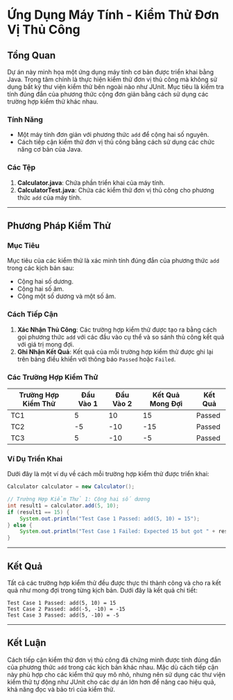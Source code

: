 # Ứng Dụng Máy Tính - Kiểm Thử Đơn Vị Thủ Công

## Tổng Quan
Dự án này minh họa một ứng dụng máy tính cơ bản được triển khai bằng Java. Trọng tâm chính là thực hiện kiểm thử đơn vị thủ công mà không sử dụng bất kỳ thư viện kiểm thử bên ngoài nào như JUnit. Mục tiêu là kiểm tra tính đúng đắn của phương thức cộng đơn giản bằng cách sử dụng các trường hợp kiểm thử khác nhau.

### Tính Năng
- Một máy tính đơn giản với phương thức `add` để cộng hai số nguyên.
- Cách tiếp cận kiểm thử đơn vị thủ công bằng cách sử dụng các chức năng cơ bản của Java.

### Các Tệp
1. **Calculator.java**: Chứa phần triển khai của máy tính.
2. **CalculatorTest.java**: Chứa các kiểm thử đơn vị thủ công cho phương thức `add` của máy tính.

---

## Phương Pháp Kiểm Thử
### Mục Tiêu
Mục tiêu của các kiểm thử là xác minh tính đúng đắn của phương thức `add` trong các kịch bản sau:
- Cộng hai số dương.
- Cộng hai số âm.
- Cộng một số dương và một số âm.

### Cách Tiếp Cận
1. **Xác Nhận Thủ Công**: Các trường hợp kiểm thử được tạo ra bằng cách gọi phương thức `add` với các đầu vào cụ thể và so sánh thủ công kết quả với giá trị mong đợi.
2. **Ghi Nhận Kết Quả**: Kết quả của mỗi trường hợp kiểm thử được ghi lại trên bảng điều khiển với thông báo `Passed` hoặc `Failed`.

### Các Trường Hợp Kiểm Thử
| Trường Hợp Kiểm Thử | Đầu Vào 1 | Đầu Vào 2 | Kết Quả Mong Đợi | Kết Quả  |
|----------------------|-----------|-----------|------------------|----------|
| TC1                 | 5         | 10        | 15               | Passed   |
| TC2                 | -5        | -10       | -15              | Passed   |
| TC3                 | 5         | -10       | -5               | Passed   |

### Ví Dụ Triển Khai
Dưới đây là một ví dụ về cách mỗi trường hợp kiểm thử được triển khai:

```java
Calculator calculator = new Calculator();

// Trường Hợp Kiểm Thử 1: Cộng hai số dương
int result1 = calculator.add(5, 10);
if (result1 == 15) {
    System.out.println("Test Case 1 Passed: add(5, 10) = 15");
} else {
    System.out.println("Test Case 1 Failed: Expected 15 but got " + result1);
}
```

---

## Kết Quả
Tất cả các trường hợp kiểm thử đều được thực thi thành công và cho ra kết quả như mong đợi trong từng kịch bản. Dưới đây là kết quả chi tiết:

```
Test Case 1 Passed: add(5, 10) = 15
Test Case 2 Passed: add(-5, -10) = -15
Test Case 3 Passed: add(5, -10) = -5
```

---

## Kết Luận
Cách tiếp cận kiểm thử đơn vị thủ công đã chứng minh được tính đúng đắn của phương thức `add` trong các kịch bản khác nhau. Mặc dù cách tiếp cận này phù hợp cho các kiểm thử quy mô nhỏ, nhưng nên sử dụng các thư viện kiểm thử tự động như JUnit cho các dự án lớn hơn để nâng cao hiệu quả, khả năng đọc và bảo trì của kiểm thử.

